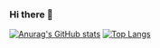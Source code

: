 ### Hi there 👋
[![Anurag's GitHub stats](https://github-readme-stats.vercel.app/api?username=mhashemi42)](https://github.com/anuraghazra/github-readme-stats)
[![Top Langs](https://github-readme-stats.vercel.app/api/top-langs/?username=mhashemi42)](https://github.com/anuraghazra/github-readme-stats)
<!--
**MHashemi42/mhashemi42** is a ✨ _special_ ✨ repository because its `README.md` (this file) appears on your GitHub profile.

Here are some ideas to get you started:

- 🔭 I’m currently working on ...
- 🌱 I’m currently learning ...
- 👯 I’m looking to collaborate on ...
- 🤔 I’m looking for help with ...
- 💬 Ask me about ...
- 📫 How to reach me: ...
- 😄 Pronouns: ...
- ⚡ Fun fact: ...
-->
